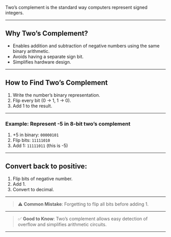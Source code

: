 
Two’s complement is the standard way computers represent signed integers.

---

## Why Two’s Complement?

- Enables addition and subtraction of negative numbers using the same binary arithmetic.
- Avoids having a separate sign bit.
- Simplifies hardware design.

---

## How to Find Two’s Complement

1. Write the number’s binary representation.
2. Flip every bit (0 → 1, 1 → 0).
3. Add 1 to the result.

---

### Example: Represent -5 in 8-bit two’s complement

1. +5 in binary: `00000101`
2. Flip bits: `11111010`
3. Add 1: `11111011` (this is -5)

---

## Convert back to positive:

1. Flip bits of negative number.
2. Add 1.
3. Convert to decimal.

---

>⚠️ **Common Mistake**: Forgetting to flip all bits before adding 1.

---

>✅ **Good to Know**: Two’s complement allows easy detection of overflow and simplifies arithmetic circuits.

---

